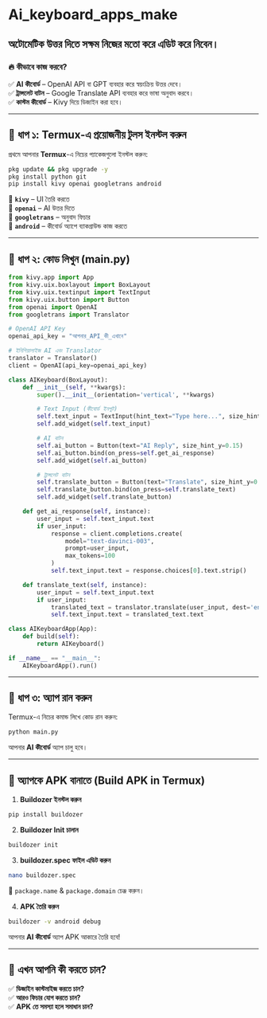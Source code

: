 # Ai_keyboard_apps_make
অটোমেটিক উত্তর দিতে সক্ষম নিজের মতো করে এডিট করে নিবেন।
---

### **🔥 কীভাবে কাজ করবে?**  
✅ **AI কীবোর্ড** – OpenAI API বা GPT ব্যবহার করে স্বয়ংক্রিয় উত্তর দেবে।  
✅ **ট্রান্সলেট বাটন** – Google Translate API ব্যবহার করে ভাষা অনুবাদ করবে।  
✅ **কাস্টম কীবোর্ড** – Kivy দিয়ে ডিজাইন করা হবে।  

---

## **📌 ধাপ ১: Termux-এ প্রয়োজনীয় টুলস ইনস্টল করুন**  
প্রথমে আপনার **Termux**-এ নিচের প্যাকেজগুলো ইনস্টল করুন:  
```bash
pkg update && pkg upgrade -y
pkg install python git
pip install kivy openai googletrans android
```
📌 **`kivy`** – UI তৈরি করতে  
📌 **`openai`** – AI উত্তর দিতে  
📌 **`googletrans`** – অনুবাদ ফিচার  
📌 **`android`** – কীবোর্ড অ্যাপে ব্যাকগ্রাউন্ড কাজ করতে  

---

## **📌 ধাপ ২: কোড লিখুন (main.py)**
```python
from kivy.app import App
from kivy.uix.boxlayout import BoxLayout
from kivy.uix.textinput import TextInput
from kivy.uix.button import Button
from openai import OpenAI
from googletrans import Translator

# OpenAI API Key
openai_api_key = "আপনার_API_কী_এখানে"

# ইনিশিয়ালাইজ AI এবং Translator
translator = Translator()
client = OpenAI(api_key=openai_api_key)

class AIKeyboard(BoxLayout):
    def __init__(self, **kwargs):
        super().__init__(orientation='vertical', **kwargs)

        # Text Input (কীবোর্ড ইনপুট)
        self.text_input = TextInput(hint_text="Type here...", size_hint_y=0.7)
        self.add_widget(self.text_input)

        # AI বাটন
        self.ai_button = Button(text="AI Reply", size_hint_y=0.15)
        self.ai_button.bind(on_press=self.get_ai_response)
        self.add_widget(self.ai_button)

        # ট্রান্সলেট বাটন
        self.translate_button = Button(text="Translate", size_hint_y=0.15)
        self.translate_button.bind(on_press=self.translate_text)
        self.add_widget(self.translate_button)

    def get_ai_response(self, instance):
        user_input = self.text_input.text
        if user_input:
            response = client.completions.create(
                model="text-davinci-003",
                prompt=user_input,
                max_tokens=100
            )
            self.text_input.text = response.choices[0].text.strip()

    def translate_text(self, instance):
        user_input = self.text_input.text
        if user_input:
            translated_text = translator.translate(user_input, dest='en')  # বাংলা থেকে ইংরেজি
            self.text_input.text = translated_text.text

class AIKeyboardApp(App):
    def build(self):
        return AIKeyboard()

if __name__ == "__main__":
    AIKeyboardApp().run()
```

---

## **📌 ধাপ ৩: অ্যাপ রান করুন**  
Termux-এ নিচের কমান্ড লিখে কোড রান করুন:  
```bash
python main.py
```
আপনার **AI কীবোর্ড** অ্যাপ চালু হবে।

---

## **📌 অ্যাপকে APK বানাতে (Build APK in Termux)**  
1. **Buildozer ইনস্টল করুন**  
```bash
pip install buildozer
```
2. **Buildozer Init চালান**  
```bash
buildozer init
```
3. **buildozer.spec ফাইল এডিট করুন**  
```bash
nano buildozer.spec
```
📌 `package.name` & `package.domain` চেঞ্জ করুন।  

4. **APK তৈরি করুন**  
```bash
buildozer -v android debug
```
আপনার **AI কীবোর্ড** অ্যাপ APK আকারে তৈরি হবে!

---

## **🚀 এখন আপনি কী করতে চান?**
✅ **ডিজাইন কাস্টমাইজ করতে চান?**  
✅ **আরও ফিচার যোগ করতে চান?**  
✅ **APK তে সমস্যা হলে সমাধান চান?**
